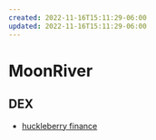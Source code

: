 ```yaml
---
created: 2022-11-16T15:11:29-06:00
updated: 2022-11-16T15:11:29-06:00
---
```

# MoonRiver

## DEX

* [huckleberry finance](https://www.huckleberry.finance/#/swap)